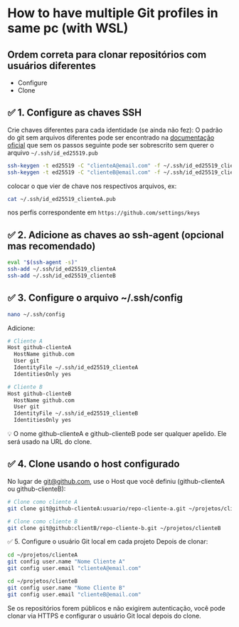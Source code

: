 # How to have multiple Git profiles in same pc (with WSL)

## Ordem correta para clonar repositórios com usuários diferentes

 - Configure
 - Clone

## ✅ 1. Configure as chaves SSH
Crie chaves diferentes para cada identidade (se ainda não fez):
O padrão do git sem arquivos diferentes pode ser encontrado na [documentação oficial](https://docs.github.com/pt/authentication/connecting-to-github-with-ssh/generating-a-new-ssh-key-and-adding-it-to-the-ssh-agent) que sem os passos seguinte pode ser sobrescrito sem querer o arquivo `~/.ssh/id_ed25519.pub`
 
~~~ bash
ssh-keygen -t ed25519 -C "clienteA@email.com" -f ~/.ssh/id_ed25519_clienteA
ssh-keygen -t ed25519 -C "clienteB@email.com" -f ~/.ssh/id_ed25519_clienteB
~~~

colocar o que vier de chave nos respectivos arquivos, ex:

~~~ bash
cat ~/.ssh/id_ed25519_clienteA.pub
~~~

nos perfis correspondente em `https://github.com/settings/keys`

## ✅ 2. Adicione as chaves ao ssh-agent (opcional mas recomendado)

~~~bash
eval "$(ssh-agent -s)"
ssh-add ~/.ssh/id_ed25519_clienteA
ssh-add ~/.ssh/id_ed25519_clienteB
~~~

## ✅ 3. Configure o arquivo ~/.ssh/config

~~~bash
nano ~/.ssh/config
~~~

Adicione:

~~~bash
# Cliente A
Host github-clienteA
  HostName github.com
  User git
  IdentityFile ~/.ssh/id_ed25519_clienteA
  IdentitiesOnly yes

# Cliente B
Host github-clienteB
  HostName github.com
  User git
  IdentityFile ~/.ssh/id_ed25519_clienteB
  IdentitiesOnly yes
~~~

💡 O nome github-clienteA e github-clienteB pode ser qualquer apelido. Ele será usado na URL do clone.

## ✅ 4. Clone usando o host configurado
No lugar de git@github.com, use o Host que você definiu (github-clienteA ou github-clienteB):

~~~bash
# Clone como cliente A
git clone git@github-clienteA:usuario/repo-cliente-a.git ~/projetos/clienteA

# Clone como cliente B
git clone git@github:clientB/repo-cliente-b.git ~/projetos/clienteB
~~~

✅ 5. Configure o usuário Git local em cada projeto
Depois de clonar:

~~~bash
cd ~/projetos/clienteA
git config user.name "Nome Cliente A"
git config user.email "clienteA@email.com"

cd ~/projetos/clienteB
git config user.name "Nome Cliente B"
git config user.email "clienteB@email.com"
~~~

Se os repositórios forem públicos e não exigirem autenticação, você pode clonar via HTTPS e configurar o usuário Git local depois do clone.
